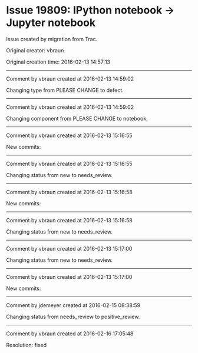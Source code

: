 # Issue 19809: IPython notebook -> Jupyter notebook

Issue created by migration from Trac.

Original creator: vbraun

Original creation time: 2016-02-13 14:57:13




---

Comment by vbraun created at 2016-02-13 14:59:02

Changing type from PLEASE CHANGE to defect.


---

Comment by vbraun created at 2016-02-13 14:59:02

Changing component from PLEASE CHANGE to notebook.


---

Comment by vbraun created at 2016-02-13 15:16:55

New commits:


---

Comment by vbraun created at 2016-02-13 15:16:55

Changing status from new to needs_review.


---

Comment by vbraun created at 2016-02-13 15:16:58

New commits:


---

Comment by vbraun created at 2016-02-13 15:16:58

Changing status from new to needs_review.


---

Comment by vbraun created at 2016-02-13 15:17:00

Changing status from new to needs_review.


---

Comment by vbraun created at 2016-02-13 15:17:00

New commits:


---

Comment by jdemeyer created at 2016-02-15 08:38:59

Changing status from needs_review to positive_review.


---

Comment by vbraun created at 2016-02-16 17:05:48

Resolution: fixed
